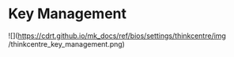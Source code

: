 # Key Management #


![](https://cdrt.github.io/mk_docs/ref/bios/settings/thinkcentre/img
   /thinkcentre_key_management.png)

<!-- TODO: get screenshot / description -->